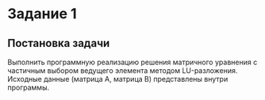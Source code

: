# Задание 1
## Постановка задачи
Выполнить	программную реализацию решения матричного уравнения с частичным выбором ведущего элемента методом LU-разложения. 
Исходные данные (матрица A, матрица B) представлены внутри программы.
